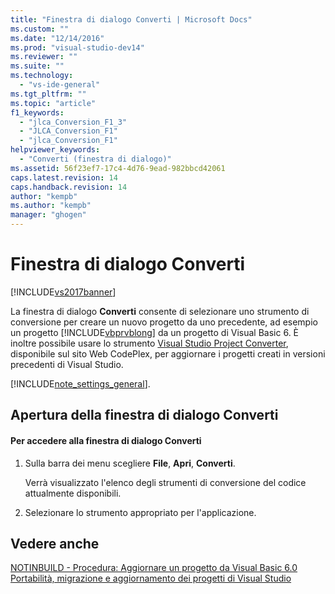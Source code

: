 ```yaml
---
title: "Finestra di dialogo Converti | Microsoft Docs"
ms.custom: ""
ms.date: "12/14/2016"
ms.prod: "visual-studio-dev14"
ms.reviewer: ""
ms.suite: ""
ms.technology: 
  - "vs-ide-general"
ms.tgt_pltfrm: ""
ms.topic: "article"
f1_keywords: 
  - "jlca_Conversion_F1_3"
  - "JLCA_Conversion_F1"
  - "jlca_Conversion_F1"
helpviewer_keywords: 
  - "Converti (finestra di dialogo)"
ms.assetid: 56f23ef7-17c4-4d76-9ead-982bbcd42061
caps.latest.revision: 14
caps.handback.revision: 14
author: "kempb"
ms.author: "kempb"
manager: "ghogen"
---
```

# Finestra di dialogo Converti
[!INCLUDE[vs2017banner](../../code-quality/includes/vs2017banner.md)]

La finestra di dialogo **Converti** consente di selezionare uno strumento di conversione per creare un nuovo progetto da uno precedente, ad esempio un progetto [!INCLUDE[vbprvblong](../../ide/reference/includes/vbprvblong_md.md)] da un progetto di Visual Basic 6. È inoltre possibile usare lo strumento [Visual Studio Project Converter](http://go.microsoft.com/fwlink/?LinkID=246465), disponibile sul sito Web CodePlex, per aggiornare i progetti creati in versioni precedenti di Visual Studio.  
  
 [!INCLUDE[note_settings_general](../../data-tools/includes/note_settings_general_md.md)].  
  
## Apertura della finestra di dialogo Converti  
  
#### Per accedere alla finestra di dialogo Converti  
  
1.  Sulla barra dei menu scegliere **File**, **Apri**, **Converti**.  
  
     Verrà visualizzato l'elenco degli strumenti di conversione del codice attualmente disponibili.  
  
2.  Selezionare lo strumento appropriato per l'applicazione.  
  
## Vedere anche  
 [NOTINBUILD \- Procedura: Aggiornare un progetto da Visual Basic 6.0](http://msdn.microsoft.com/it-it/c0421e57-5bba-422e-934d-ec42ab9f2af9)   
 [Portabilità, migrazione e aggiornamento dei progetti di Visual Studio](../../porting/porting-migrating-and-upgrading-visual-studio-projects.md)